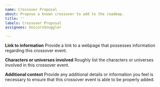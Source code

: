 ```yaml
---
name: Crossover Proposal
about: Propose a known crossover to add to the roadmap.
title: ''
labels: Crossover Proposal
assignees: UnicornSnuggler

---
```


**Link to information**
Provide a link to a webpage that possesses information regarding this crossover event.

**Characters or universes involved**
Roughly list the characters or universes involved in this crossover event.

**Additional context**
Provide any additional details or information you feel is necessary to ensure that this crossover event is able to be properly added.
